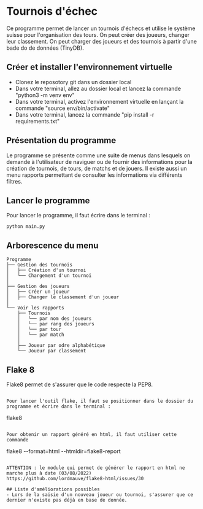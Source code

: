 # Tournois d'échec
Ce programme permet de lancer un tournois d'échecs et utilise le système suisse pour l'organisation des tours.
On peut créer des joueurs, changer leur classement.
On peut charger des joueurs et des tournois à partir d'une bade do de données (TinyDB).




## Créer et installer l'environnement virtuelle
- Clonez le reposotory git dans un dossier local
- Dans votre terminal, allez au dossier local et lancez la commande "python3 -m venv env"
- Dans votre terminal, activez l'environnement virtuelle en lançant la commande "source env/bin/activate"
- Dans votre terminal, lancez la commande "pip install -r requirements.txt"

## Présentation du programme
Le programme se présente comme une suite de menus dans lesquels on demande à l'utilisateur de naviguer ou de fournir des informations pour la création de tournois, de tours, de matchs et de jouers.
Il existe aussi un menu rapports permettant de consulter les informations via différents filtres.


## Lancer le programme
Pour lancer le programme, il faut écrire dans le terminal :
```
python main.py
```

## Arborescence du menu

```
Programme
├── Gestion des tournois
│   ├── Création d'un tournoi
│   └── Chargement d'un tournoi
│
├── Gestion des joueurs
│   ├── Créer un joueur
│   ├── Changer le classement d'un joueur
│
└── Voir les rapports
    ├── Tournois
    │   └── par nom des joueurs
    │   └── par rang des joueurs
    │   └── par tour
    │   └── par match
    │                
    ├── Joueur par odre alphabétique
    └── Joueur par classement
```    

## Flake 8
Flake8 permet de s'assurer que le code respecte la PEP8.

```

Pour lancer l'outil flake, il faut se positionner dans le dossier du programme et écrire dans le terminal :
```
flake8 
```

Pour obtenir un rapport généré en html, il faut utiliser cette commande
```
flake8 --format=html --htmldir=flake8-report
```

ATTENTION : le module qui permet de générer le rapport en html ne marche plus à date (03/08/2022)
https://github.com/lordmauve/flake8-html/issues/30

## Liste d'améliorations possibles
- Lors de la saisie d'un nouveau joueur ou tournoi, s'assurer que ce dernier n'existe pas déjà en base de donnée.
